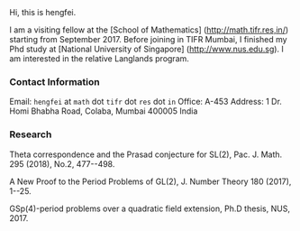 <html>
Hi, this is hengfei.
  
I am a visiting fellow at the [School of Mathematics] (http://math.tifr.res,in/) starting from September 2017. Before joining in TIFR Mumbai, I finished my Phd study at [National University of Singapore] (http://www.nus.edu.sg). I am interested in the relative Langlands program.


### Contact Information

Email: `hengfei` at `math` dot `tifr` dot `res` dot `in` 
Office: A-453
Address: 1 Dr. Homi Bhabha Road, Colaba, Mumbai 400005 India


### Research

Theta correspondence and the Prasad conjecture for SL(2), Pac. J. Math. 295 (2018), No.2, 477--498.

A New Proof to the Period Problems of GL(2), J. Number Theory 180 (2017), 1--25.

GSp(4)-period problems over a quadratic field extension, Ph.D thesis, NUS, 2017.
